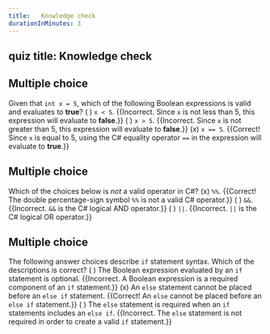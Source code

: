 ```yaml
---
title:   Knowledge check
durationInMinutes: 3
---
```

## quiz title: Knowledge check

## Multiple choice

Given that `int x = 5`, which of the following Boolean expressions is valid and evaluates to **true**?
( ) `x < 5`. {{Incorrect. Since `x` is not less than 5, this expression will evaluate to **false**.}}
( ) `x > 5`. {{Incorrect. Since `x` is not greater than 5, this expression will evaluate to **false**.}}
(x) `x == 5`. {{Correct! Since `x` is equal to 5, using the C# equality operator `==` in the expression will evaluate to **true**.}}

## Multiple choice

Which of the choices below is *not* a valid operator in C#?
(x) `%%`. {{Correct! The double percentage-sign symbol `%%` is not a valid C# operator.}}
( ) `&&`. {{Incorrect. `&&` is the C# logical AND operator.}}
( ) `||`. {{Incorrect. `||` is the C# logical OR operator.}}

## Multiple choice

The following answer choices describe `if` statement syntax. Which of the descriptions is correct?
( ) The Boolean expression evaluated by an `if` statement is optional. {{Incorrect. A Boolean expression is a required component of an `if` statement.}}
(x) An `else` statement cannot be placed before an `else if` statement. {{Correct! An `else` cannot be placed before an `else if` statement.}}
( ) The `else` statement is required when an `if` statements includes an `else if`. {{Incorrect. The `else` statement is not required in order to create a valid `if` statement.}}
